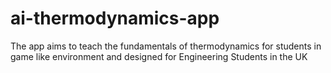 # ai-thermodynamics-app
The app aims to teach the fundamentals of thermodynamics for students in game like environment and designed for Engineering Students in the UK
